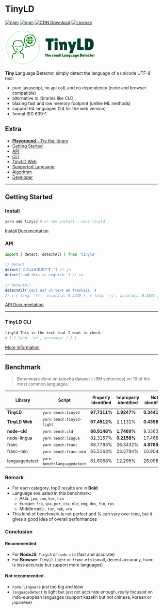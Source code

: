 # TinyLD

[![npm](https://img.shields.io/npm/v/tinyld)](https://www.npmjs.com/package/tinyld)
[![npm](https://img.shields.io/npm/dm/tinyld)](https://www.npmjs.com/package/tinyld)
[![CDN Download](https://data.jsdelivr.com/v1/package/npm/tinyld/badge)](https://www.jsdelivr.com/package/npm/tinyld)
[![License](https://img.shields.io/npm/l/tinyld.svg)](https://npmjs.org/package/tinyld)

![logo](./banner.png)

**Tiny** **L**anguage **D**etector, simply detect the language of a unicode UTF-8 text:

- pure javascript, no api call, and no dependency (node and browser compatible)
- alternative to libraries like CLD
- blazing fast and low memory footprint (unlike ML methods)
- support 64 languages (24 for the web version)
- format ISO 639-1

## Extra

- [**Playground** - Try the library](https://runkit.com/kefniark/tinyld)
- [Getting Started](./docs/install.md)
- [API](./docs/api.md)
- [CLI](./docs/cli.md)
- [TinyLD Web](./docs/light.md)
- [Supported Language](./docs/langs.md)
- [Algorithm](./docs/algorithm.md)
- [Developer](./docs/dev.md)

---

## Getting Started

### Install

```sh
yarn add tinyld # or npm install --save tinyld
```

[Install Documentation](./docs/install.md)

### API

```js
import { detect, detectAll } from 'tinyld'

// Detect
detect('これは日本語です.') // ja
detect('and this is english.') // en

// DetectAll
detectAll('ceci est un text en francais.')
// [ { lang: 'fr', accuracy: 0.5238 }, { lang: 'ro', accuracy: 0.3802 }, ... ]
```

[API Documentation](./docs/api.md)

---

### **TinyLD CLI**

```bash
tinyld This is the text that I want to check
# [ { lang: 'en', accuracy: 1 } ]
```

[More Information](./docs/cli.md)

---

## Benchmark

> Benchmark done on tatoeba dataset (~9M sentences) on 16 of the most common languages.

| Library        | Script                      | Properly Identified | Improperly identified | Not identified | Avg Execution Time | Disk Size |
| -------------- | --------------------------- | ------------------- | --------------------- | -------------- | ------------------ | --------- |
| **TinyLD**     | `yarn bench:tinyld`         | **97.7311%**        | **1.9247%**           | **0.3441%**    | 0.0922ms.          | 930KB     |
| **TinyLD Web** | `yarn bench:tinyld-light`   | **97.4512%**        | 2.1131%               | **0.4358%**    | **0.0672ms.**      | **110KB** |
| **node-cld**   | `yarn bench:cld`            | **88.9148%**        | **1.7489%**           | 9.3363%        | **0.0612ms.**      | > 10MB    |
| node-lingua    | `yarn bench:lingua`         | 82.3157%            | **0.2158%**           | 17.4685%       | 0.7085ms.          | ~100MB    |
| franc          | `yarn bench:franc`          | 68.7783%            | 26.3432%              | **4.8785%**    | 0.1381ms.          | 267KB     |
| franc-min      | `yarn bench:franc-min`      | 65.5163%            | 23.5794%              | 10.9044%       | **0.0614ms.**      | **119KB** |
| languagedetect | `yarn bench:languagedetect` | 61.6068%            | 12.295%               | 26.0982%       | 0.1585ms.          | **240KB** |

### **Remark**

- For each category, top3 results are in **Bold**
- Language evaluated in this benchmark:
  - Asia: `jpn`, `cmn`, `kor`, `hin`
  - Europe: `fra`, `spa`, `por`, `ita`, `nld`, `eng`, `deu`, `fin`, `rus`
  - Middle east: , `tur`, `heb`, `ara`
- This kind of benchmark is not perfect and % can vary over time, but it gives a good idea of overall performances

### **Conclusion**

#### Recommended

- For **NodeJS**: `TinyLD` or `node-cld` (fast and accurate)
- For **Browser**: `TinyLD Light` or `franc-min` (small, decent accuracy, franc is less accurate but support more languages)

#### Not recommended

- `node-lingua` is just too big and slow
- `languagedetect` is light but just not accurate enough, really focused on indo-european languages (support kazakh but not chinese, korean or japanese)
